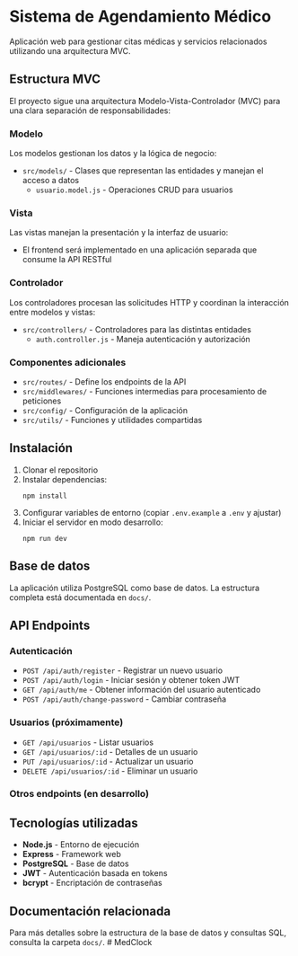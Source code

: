 # Sistema de Agendamiento Médico

Aplicación web para gestionar citas médicas y servicios relacionados utilizando una arquitectura MVC.

## Estructura MVC

El proyecto sigue una arquitectura Modelo-Vista-Controlador (MVC) para una clara separación de responsabilidades:

### Modelo

Los modelos gestionan los datos y la lógica de negocio:

- `src/models/` - Clases que representan las entidades y manejan el acceso a datos
  - `usuario.model.js` - Operaciones CRUD para usuarios

### Vista 

Las vistas manejan la presentación y la interfaz de usuario:

- El frontend será implementado en una aplicación separada que consume la API RESTful

### Controlador

Los controladores procesan las solicitudes HTTP y coordinan la interacción entre modelos y vistas:

- `src/controllers/` - Controladores para las distintas entidades
  - `auth.controller.js` - Maneja autenticación y autorización

### Componentes adicionales

- `src/routes/` - Define los endpoints de la API
- `src/middlewares/` - Funciones intermedias para procesamiento de peticiones
- `src/config/` - Configuración de la aplicación
- `src/utils/` - Funciones y utilidades compartidas

## Instalación

1. Clonar el repositorio
2. Instalar dependencias:
   ```
   npm install
   ```
3. Configurar variables de entorno (copiar `.env.example` a `.env` y ajustar)
4. Iniciar el servidor en modo desarrollo:
   ```
   npm run dev
   ```

## Base de datos

La aplicación utiliza PostgreSQL como base de datos. La estructura completa está documentada en `docs/`.

## API Endpoints

### Autenticación

- `POST /api/auth/register` - Registrar un nuevo usuario
- `POST /api/auth/login` - Iniciar sesión y obtener token JWT
- `GET /api/auth/me` - Obtener información del usuario autenticado
- `POST /api/auth/change-password` - Cambiar contraseña

### Usuarios (próximamente)

- `GET /api/usuarios` - Listar usuarios
- `GET /api/usuarios/:id` - Detalles de un usuario
- `PUT /api/usuarios/:id` - Actualizar un usuario
- `DELETE /api/usuarios/:id` - Eliminar un usuario

### Otros endpoints (en desarrollo)

## Tecnologías utilizadas

- **Node.js** - Entorno de ejecución
- **Express** - Framework web
- **PostgreSQL** - Base de datos
- **JWT** - Autenticación basada en tokens
- **bcrypt** - Encriptación de contraseñas

## Documentación relacionada

Para más detalles sobre la estructura de la base de datos y consultas SQL, consulta la carpeta `docs/`. # MedClock
